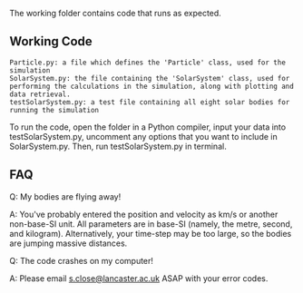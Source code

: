 The working folder contains code that runs as expected.

Working Code
------------
>>>>>>>>
	Particle.py: a file which defines the 'Particle' class, used for the simulation
	SolarSystem.py: the file containing the 'SolarSystem' class, used for performing the calculations in the simulation, along with plotting and data retrieval. 
	testSolarSystem.py: a test file containing all eight solar bodies for running the simulation
 
To run the code, open the folder in a Python compiler, input your data into testSolarSystem.py, uncomment any options that you want to include in SolarSystem.py. Then, run testSolarSystem.py in terminal.

FAQ
---
Q: My bodies are flying away!

A: You've probably entered the position and velocity as km/s or another non-base-SI unit. All parameters are in base-SI (namely, the metre, second, and kilogram). Alternatively, your time-step may be too large, so the bodies are jumping massive distances.

Q: The code crashes on my computer!

A: Please email s.close@lancaster.ac.uk ASAP with your error codes.
